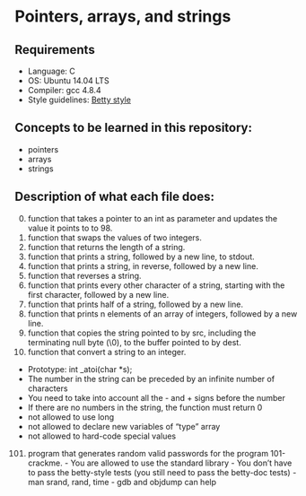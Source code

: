 # Pointers, arrays, and strings

## Requirements
* Language: C
* OS: Ubuntu 14.04 LTS
* Compiler: gcc 4.8.4
* Style guidelines: [Betty style](https://github.com/holbertonschool/Betty/wiki)



## Concepts to be learned in this repository:
* pointers
* arrays
* strings

## Description of what each file does:
0. function that takes a pointer to an int as parameter and updates the value it points to to 98.
1. function that swaps the values of two integers.
2. function that returns the length of a string.
3. function that prints a string, followed by a new line, to stdout.
4. function that prints a string, in reverse, followed by a new line.
5. function that reverses a string.
6. function that prints every other character of a string, starting with the first character, followed by a new line.
7. function that prints half of a string, followed by a new line.
8. function that prints n elements of an array of integers, followed by a new line.
9. function that copies the string pointed to by src, including the terminating null byte (\0), to the buffer pointed to by dest.
100.  function that convert a string to an integer.
   - Prototype: int _atoi(char *s);
   - The number in the string can be preceded by an infinite number of characters
   - You need to take into account all the - and + signs before the number
   - If there are no numbers in the string, the function must return 0
   - not allowed to use long
   - not allowed to declare new variables of “type” array
   - not allowed to hard-code special values
101. program that generates random valid passwords for the program 101-crackme.
    - You are allowed to use the standard library
    - You don’t have to pass the betty-style tests (you still need to pass the betty-doc tests)
    - man srand, rand, time
    - gdb and objdump can help
 